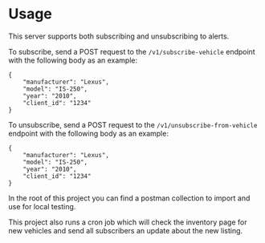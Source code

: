# Usage
This server supports both subscribing and unsubscribing to alerts.

To subscribe, send a POST request to the `/v1/subscribe-vehicle` endpoint with the following body as an example:

    {
        "manufacturer": "Lexus",
        "model": "IS-250",
        "year": "2010",
        "client_id": "1234"
    }

To unsubscribe, send a POST request to the `/v1/unsubscribe-from-vehicle` endpoint with the following body as an example:

    {
        "manufacturer": "Lexus",
        "model": "IS-250",
        "year": "2010",
        "client_id": "1234"
    }

In the root of this project you can find a postman collection to import and use for local testing.

This project also runs a cron job which will check the inventory page for new vehicles and send all subscribers an update about the new listing.
